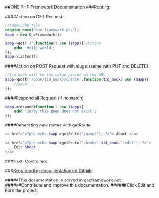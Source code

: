 ##ONE PHP Framework Documentation
###Routing:

####Action on GET Request:
```php
//index.php file
require_once('one_framework.php');
$app = new OneFramework();

$app->get('/',function() use ($app){//Action
    echo 'Hello world';
});
$app->listen();
```

####Action on POST Request with slugs: (same with PUT and DELETE)
```php
//$id_book will be the value passed on the URL
$app->post('/book/{id_book}/update',function($id_book) use ($app){
    //save...
});
```
####Respond all Request (if no match)
```php
$app->respond(function() use ($app){
    echo 'Sorry this page does not exist';
});
```

####Generating new routes with getRoute 
```php
<a href="<?php echo $app->getRoute('/about'); ?>"> About </a>   

<a href="<?php echo $app->getRoute('/book/'.$id_book.'/edit'); ?>"> 
    Edit $book
</a>
```

###Next: [Controllers ](https://github.com/juliomatcom/one-php-framework/blob/master/docs/controllers.md "Using your controllers with One Framework")

###[Keep reading documentation on Github](https://github.com/juliomatcom/one-php-framework/blob/master/docs/contents.md "See the official documentation of the One Framework")

#####This documentation is served in [oneframework.net ](http://oneframework.net "More documentation of the One Framework")
######Contribute and improve this documentation.
######Click Edit and Fork the project.